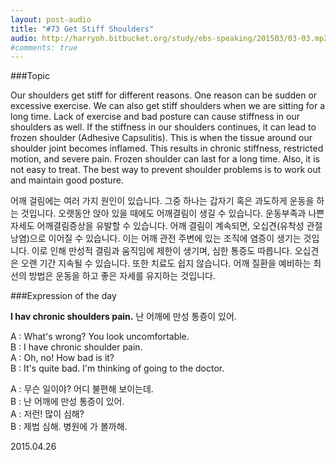 ```yaml
---
layout: post-audio
title: "#73 Get Stiff Shoulders"
audio: http://harryoh.bitbucket.org/study/ebs-speaking/201503/03-03.mp3
#comments: true
---
```


###Topic

Our shoulders get stiff for different reasons. One reason can be sudden or excessive exercise. We can also get stiff shoulders when we are sitting for a long time. Lack of exercise and bad posture can cause stiffness in our shoulders as well. If the stiffness in our shoulders continues, it can lead to frozen shoulder (Adhesive Capsulitis). This is when the tissue around our shoulder joint becomes inflamed. This results in chronic stiffness, restricted motion, and severe pain. Frozen shoulder can last for a long time. Also, it is not easy to treat. The best way to prevent shoulder problems is to work out and maintain good posture.

어깨 걸림에는 여러 가지 원인이 있습니다. 그중 하나는 갑자기 혹은 과도하게 운동을 하는 것입니다. 오랫동안 앉아 있을 때에도 어깨결림이 생길 수 있습니다. 운동부족과 나쁜 자세도 어깨결림증상을 유발할 수 있습니다. 어깨 결림이 계속되면, 오십견(유착성 관절낭염)으로 이어질 수 있습니다. 이는 어깨 관전 주변에 있는 조직에 염증이 생기는 것입니다. 이로 인해 만성적 결림과 움직임에 제한이 생기며, 심한 통증도 따릅니다. 오십견은 오랜 기간 지속될 수 있습니다. 또한 치료도 쉽지 않습니다. 어깨 질환을 예비하는 최선의 방법은 운동을 하고 좋은 자세를 유지하는 것입니다.

###Expression‍ of the day

**I hav chronic shoulders pain.**
난 어깨에 만성 통증이 있어.  

A : What's wrong? You look uncomfortable.  
B : I have chronic shoulder pain.  
A : Oh, no! How bad is it?  
B : It's quite bad. I'm thinking of going to the doctor.  

A : 무슨 일이야? 어디 불편해 보이는데.  
B : 난 어깨에 만성 통증이 있어.  
A : 저런! 많이 심해?  
B : 제법 심해. 병원에 가 볼까해.  

2015.04.26